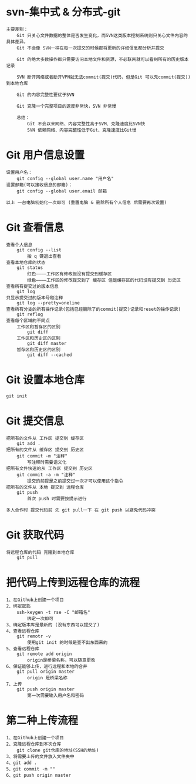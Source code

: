 # svn-集中式 & 分布式-git

    主要差别：
        Git 只关心文件数据的整体是否发生变化，而SVN这类版本控制系统则只关心文件内容的具体差异。
        Git 不会像 SVN一样在每一次提交的时候都将更新的详细信息都分析并提交

        Git 的绝大多数操作都只需要访问本地文件和资源，不必联网就可以看到所有的历史版本记录

        SVN 断开网络或者断开VPN就无法commit(提交)代码，但是Git 可以先commit(提交))到本地仓库

        Git 的内容完整性要优于SVN

        Git 克隆一个完整项目的速度非常快，SVN 非常慢

        总结：
            Git 不会以来网络、内容完整性高于SVM、克隆速度比SVN快
            SVN 依赖网络、内容完整性低于Git、克隆速度比Git慢

# Git 用户信息设置
    设置用户名：
        git config --global user.name "用户名"
    设置邮箱(可以接收信息的邮箱)：
        git config --global user.email 邮箱
    
    以上 一台电脑初始化一次即可 (重置电脑 & 删除所有个人信息 后需要再次设置)

# Git 查看信息
    查看个人信息
        git config --list
            按 q 键退出查看
    查看本地仓库的状态
        git status
            红色————工作区有修改但没有提交到缓存区
            绿色————工作区的修改提交到了 缓存区 但是缓存区的代码没有提交到 历史区
    查看所有提交过的版本信息
        git log
    只显示提交过的版本号和注释
        git log --pretty=oneline
    查看所有分支的所有操作记录(包括已经删除了的commit(提交)记录和reset的操作记录)
        git reflog
    查看每个区域的不同点
        工作区和暂存区的区别
            git diff
        工作区和历史区的区别
            git diff master
        暂存区和历史区的区别
            git diff --cached

# Git 设置本地仓库
    git init

# Git 提交信息
    把所有的文件从 工作区 提交到 缓存区
        git add .
    把所有的文件从 缓存区 提交到 历史区
        git commit -m "注释"
            写注释时需要语义化
    把所有文件快速的从 工作区 提交到 历史区
        git commit -a -m "注释"
            提交的前提是之前提交过一次才可以使用这个指令
    把所有的文件从 本地 提交到 远程仓库
        git push
            首次 push 时需要按提示进行
    
    多人合作时 提交代码前 先 git pull一下 在 git push 以避免代码冲突

# Git 获取代码
    将远程仓库的代码 克隆到本地仓库
        git pull

# 把代码上传到远程仓库的流程
    1、在Github上创建一个项目
    2、绑定密匙
        ssh-keygen -t rse -C "邮箱名"
            绑定一次即可
    3、确定版本库是最新的 (没有东西可以提交了)
    4、查看远程仓库
        git remotr -v
            使用git init 的时候是查不出东西来的
    5、查看远程仓库
        git remote add origin
            origin是桥梁名称，可以随意更改
    6、保证能够上传，进行远程和本地的合并
        git pull origin master
            origin 是桥梁名称
    7、上传
        git push origin master
            第一次需要输入用户名和密码

# 第二种上传流程
    1、在Github上创建一个项目
    2、克隆远程仓库到本次仓库
        git clone git仓库的地址(SSH的地址)
    3、将需要上传的文件放入文件夹中
    4、git add .
    5、git commit -m ""
    6、git push origin master